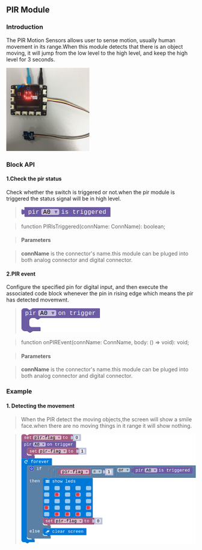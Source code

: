 ## PIR Module

### Introduction

The PIR Motion Sensors allows user to sense motion, usually human movement in its range.When this module detects that there is an object moving, it will jump from the low level to the high level, and keep the high level for 3 seconds.

![module_pic](./image/modules/electronic_circuit.png)

### Block API

#### 1.Check the pir status

Check whether the switch is triggered or not.when the pir module is triggered the status signal will be in high level.

> ![pic1](./image/PIR/pir-status.png)

> function PIRIsTriggered(connName: ConnName): boolean;

> #### Parameters

> **connName** is the connector's name.this module can be pluged into both analog connector and digital connector.

#### 2.PIR event

Configure the specified pin for digital input, and then execute the associated code block whenever the pin in rising edge which means the pir has detected movemwnt.

> ![pic2](./image/PIR/pir-event.png)

> function onPIREvent(connName: ConnName, body: () => void): void;

> #### Parameters

> **connName** is the connector's name.this module can  be pluged into both analog connector and digital connector.

### Example

#### 1. Detecting the movement

> When the PIR detect the moving objects,the screen will show a smile face.when there are no moving things in it range it will show nothing.

> ![pic2](./image/PIR/pir-exam1.png)


